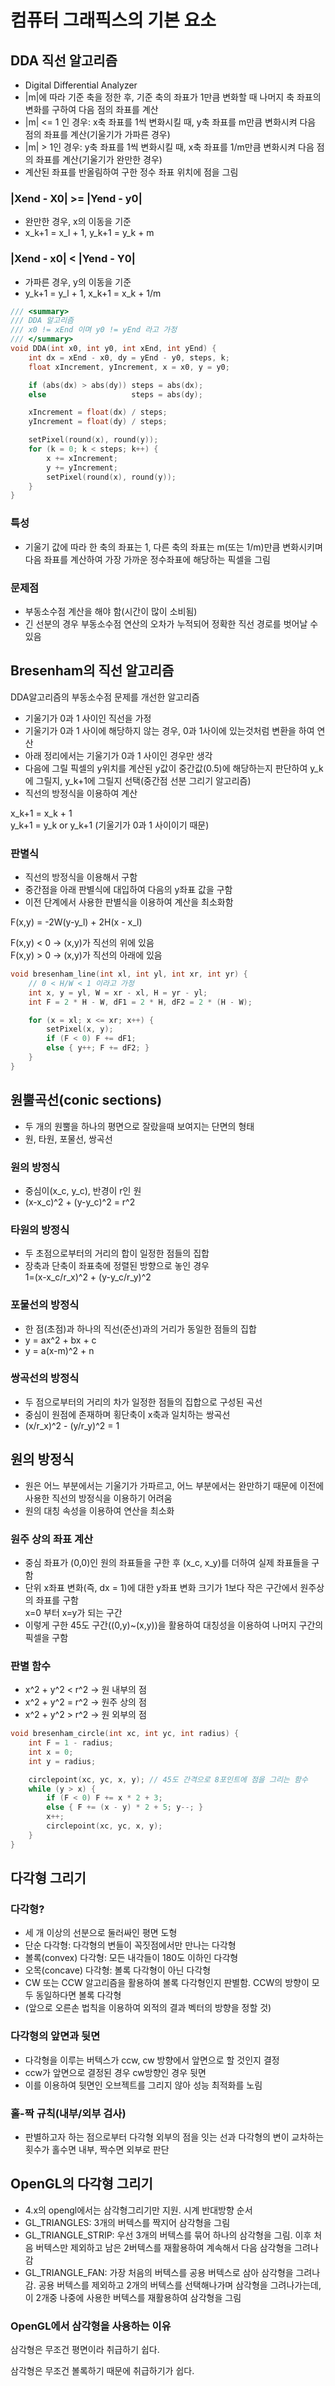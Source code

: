 # 컴퓨터 그래픽스의 기본 요소

## DDA 직선 알고리즘

- Digital Differential Analyzer
- |m|에 따라 기준 축을 정한 후, 기준 축의 좌표가 1만큼 변화할 때 나머지 축 좌표의 변화를 구하여 다음 점의 좌표를 계산
- |m| <= 1 인 경우: x축 좌표를 1씩 변화시킬 때, y축 좌표를 m만큼 변화시켜 다음 점의 좌표를 계산(기울기가 가파른 경우)
- |m| > 1인 경우: y축 좌표를 1씩 변화시킬 때, x축 좌표를 1/m만큼 변화시켜 다음 점의 좌표를 계산(기울기가 완만한 경우)
- 계산된 좌표를 반올림하여 구한 정수 좌표 위치에 점을 그림

### |Xend - X0| >= |Yend - y0| 
- 완만한 경우, x의 이동을 기준
- x_k+1 = x_l + 1, y_k+1 = y_k + m

### |Xend - x0| < |Yend - Y0| 
- 가파른 경우, y의 이동을 기준
- y_k+1 = y_l + 1, x_k+1 = x_k + 1/m

```cpp
/// <summary>
/// DDA 알고리즘
/// x0 != xEnd 이며 y0 != yEnd 라고 가정
/// </summary>
void DDA(int x0, int y0, int xEnd, int yEnd) {
    int dx = xEnd - x0, dy = yEnd - y0, steps, k;
    float xIncrement, yIncrement, x = x0, y = y0;

    if (abs(dx) > abs(dy)) steps = abs(dx);
    else                   steps = abs(dy);

    xIncrement = float(dx) / steps;
    yIncrement = float(dy) / steps;

    setPixel(round(x), round(y));
    for (k = 0; k < steps; k++) {
        x += xIncrement;
        y += yIncrement;
        setPixel(round(x), round(y));
    }
}
```

### 특성

- 기울기 값에 따라 한 축의 좌표는 1, 다른 축의 좌표는 m(또는 1/m)만큼 변화시키며 다음 좌표를 계산하여 가장 가까운 정수좌표에 해당하는 픽셀을 그림

### 문제점

- 부동소수점 계산을 해야 함(시간이 많이 소비됨)
- 긴 선분의 경우 부동소수점 연산의 오차가 누적되어 정확한 직선 경로를 벗어날 수 있음

## Bresenham의 직선 알고리즘

DDA알고리즘의 부동소수점 문제를 개선한 알고리즘

- 기울기가 0과 1 사이인 직선을 가정
- 기울기가 0과 1 사이에 해당하지 않는 경우, 0과 1사이에 있는것처럼 변환을 하여 연산
- 아래 정리에서는 기울기가 0과 1 사이인 경우만 생각
- 다음에 그릴 픽셀의 y위치를 계산된 y값이 중간값(0.5)에 해당하는지 판단하여 y_k에 그릴지, y_k+1에 그릴지 선택(중간점 선분 그리기 알고리즘)
- 직선의 방정식을 이용하여 계산

x_k+1 = x_k + 1<br>
y_k+1 = y_k or y_k+1 (기울기가 0과 1 사이이기 때문)

### 판별식

- 직선의 방정식을 이용해서 구함
- 중간점을 아래 판별식에 대입하여 다음의 y좌표 값을 구함
- 이전 단계에서 사용한 판별식을 이용하여 계산을 최소화함

F(x,y) = -2W(y-y_l) + 2H(x - x_l)

F(x,y) < 0 -> (x,y)가 직선의 위에 있음<br>
F(x,y) > 0 -> (x,y)가 직선의 아래에 있음

```cpp
void bresenham_line(int xl, int yl, int xr, int yr) {
    // 0 < H/W < 1 이라고 가정
    int x, y = yl, W = xr - xl, H = yr - yl;
    int F = 2 * H - W, dF1 = 2 * H, dF2 = 2 * (H - W);

    for (x = xl; x <= xr; x++) {
        setPixel(x, y);
        if (F < 0) F += dF1;
        else { y++; F += dF2; }
    }
}
```

## 원뿔곡선(conic sections)

- 두 개의 원뿔을 하나의 평면으로 잘랐을때 보여지는 단면의 형태
- 원, 타원, 포물선, 쌍곡선

### 원의 방정식

- 중심이(x_c, y_c), 반경이 r인 원
- (x-x_c)^2 + (y-y_c)^2 = r^2

### 타원의 방정식

- 두 초점으로부터의 거리의 합이 일정한 점들의 집합
- 장축과 단축이 좌표축에 정렬된 방향으로 놓인 경우<br>1=(x-x_c/r_x)^2 + (y-y_c/r_y)^2

### 포물선의 방정식

- 한 점(초점)과 하나의 직선(준선)과의 거리가 동일한 점들의 집합
- y = ax^2 + bx + c
- y = a(x-m)^2 + n

### 쌍곡선의 방정식

- 두 점으로부터의 거리의 차가 일정한 점들의 집합으로 구성된 곡선
- 중심이 원점에 존재하며 횡단축이 x축과 일치하는 쌍곡선
- (x/r_x)^2 - (y/r_y)^2 = 1

## 원의 방정식

- 원은 어느 부분에서는 기울기가 가파르고, 어느 부분에서는 완만하기 때문에 이전에 사용한 직선의 방정식을 이용하기 어려움
- 원의 대칭 속성을 이용하여 연산을 최소화

### 원주 상의 좌표 계산

- 중심 좌표가 (0,0)인 원의 좌표들을 구한 후 (x_c, x_y)를 더하여 실제 좌표들을 구함
- 단위 x좌표 변화(즉, dx = 1)에 대한 y좌표 변화 크기가 1보다 작은 구간에서 원주상의 좌표를 구함<br>x=0 부터 x=y가 되는 구간
- 이렇게 구한 45도 구간((0,y)~(x,y))을 활용하여 대칭성을 이용하여 나머지 구간의 픽셀을 구함

### 판별 함수

- x^2 + y^2 < r^2 -> 원 내부의 점
- x^2 + y^2 = r^2 -> 원주 상의 점
- x^2 + y^2 > r^2 -> 원 외부의 점

```cpp
void bresenham_circle(int xc, int yc, int radius) {
    int F = 1 - radius;
    int x = 0;
    int y = radius;

    circlepoint(xc, yc, x, y); // 45도 간격으로 8포인트에 점을 그리는 함수
    while (y > x) {
        if (F < 0) F += x * 2 + 3;
        else { F += (x - y) * 2 + 5; y--; }
        x++;
        circlepoint(xc, yc, x, y);
    }
}
```

## 다각형 그리기

### 다각형?

- 세 개 이상의 선분으로 둘러싸인 평면 도형
- 단순 다각형: 다각형의 변들이 꼭짓점에서만 만나는 다각형
- 볼록(convex) 다각형: 모든 내각들이 180도 이하인 다각형
- 오목(concave) 다각형: 볼록 다각형이 아닌 다각형
- CW 또는 CCW 알고리즘을 활용하여 볼록 다각형인지 판별함. CCW의 방향이 모두 동일하다면 볼록 다각형
- (앞으로 오른손 법칙을 이용하여 외적의 결과 벡터의 방향을 정할 것)

### 다각형의 앞면과 뒷면

- 다각형을 이루는 버텍스가 ccw, cw 방향에서 앞면으로 할 것인지 결정
- ccw가 앞면으로 결정된 경우 cw방향인 경우 뒷면
- 이를 이용하여 뒷면인 오브젝트를 그리지 않아 성능 최적화를 노림

### 홀-짝 규칙(내부/외부 검사)

- 판별하고자 하는 점으로부터 다각형 외부의 점을 잇는 선과 다각형의 변이 교차하는 횟수가 홀수면 내부, 짝수면 외부로 판단

## OpenGL의 다각형 그리기

- 4.x의 opengl에서는 삼각형그리기만 지원. 시계 반대방향 순서
- GL_TRIANGLES: 3개의 버텍스를 짝지어 삼각형을 그림
- GL_TRIANGLE_STRIP: 우선 3개의 버텍스를 묶어 하나의 삼각형을 그림. 이후 처음 버텍스만 제외하고 남은 2버텍스를 재활용하여 계속해서 다음 삼각형을 그려나감
- GL_TRIANGLE_FAN: 가장 처음의 버텍스를 공용 버텍스로 삼아 삼각형을 그려나감. 공용 버텍스를 제외하고 2개의 버텍스를 선택해나가며 삼각형을 그려나가는데, 이 2개중 나중에 사용한 버텍스를 재활용하여 삼각형을 그림

### OpenGL에서 삼각형을 사용하는 이유

삼각형은 무조건 평면이라 취급하기 쉽다.

삼각형은 무조건 볼록하기 때문에 취급하기가 쉽다.
